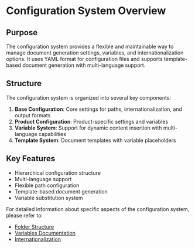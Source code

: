 # Configuration System Overview

## Purpose
The configuration system provides a flexible and maintainable way to manage document generation settings, variables, and internationalization options. It uses YAML format for configuration files and supports template-based document generation with multi-language support.

## Structure
The configuration system is organized into several key components:

1. **Base Configuration**: Core settings for paths, internationalization, and output formats
2. **Product Configuration**: Product-specific settings and variables
3. **Variable System**: Support for dynamic content insertion with multi-language capabilities
4. **Template System**: Document templates with variable placeholders

## Key Features
- Hierarchical configuration structure
- Multi-language support
- Flexible path configuration
- Template-based document generation
- Variable substitution system

For detailed information about specific aspects of the configuration system, please refer to:
- [Folder Structure](folder_structure.md)
- [Variables Documentation](variables.md)
- [Internationalization](internationalization.md)
